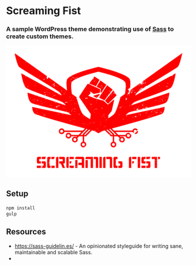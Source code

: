 # Screaming Fist

### A sample WordPress theme demonstrating use of [Sass](https://sass-lang.com) to create custom themes.

![Screaming Fist Logo created by [Michael Wolfe](http://www.wolfecreativedesign.com/#/screaming-fist/)](./screaming-fist-logo.png)

## Setup

```
npm install
gulp
```

## Resources

* <https://sass-guidelin.es/> - An opinionated styleguide for writing sane, maintainable and scalable Sass.
* 
